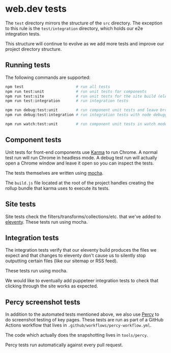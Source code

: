 # web.dev tests

The `test` directory mirrors the structure of the `src` directory.
The exception to this rule is the `test/integration` directory, which holds
our e2e integration tests.

This structure will continue to evolve as we add more tests and improve our
project directory structure.

## Running tests
The following commands are supported:

```bash
npm test                       # run all tests
npm run test:unit              # run unit tests for components
npm run test:site              # run unit tests for the site build (eleventy)
npm run test:integration       # run integration tests

npm run debug:test:unit        # run component unit tests and leave browser open
npm run debug:test:integration # run integration tests with node debugger attached

npm run watch:test:unit        # run component unit tests in watch mode
```

## Component tests
Unit tests for front-end components use [Karma](https://karma-runner.github.io/)
to run Chrome. A normal test run will run Chrome in headless mode. A debug
test run will actually open a Chrome window and leave it open so you can inspect
the tests.

The tests themselves are written using [mocha](https://mochajs.org/).

The `build.js` file located at the root of the project handles creating the
rollup bundle that karma uses to execute its tests.

## Site tests
Site tests check the filters/transforms/collections/etc. that we've added to
[eleventy](https://11ty.io/). These tests run using mocha.

## Integration tests
The integration tests verify that our eleventy build produces the files we
expect and that changes to eleventy don't cause us to silently stop outputting
certain files (like our sitemap or RSS feed).

These tests run using mocha.

We would like to eventually add puppeteer integration tests to check that
clicking through the site works as expected.

## Percy screenshot tests
In addition to the automated tests mentioned above, we also use
[Percy](percy.io) to do screenshot testing of key pages. These tests are run as
part of a GitHub Actions workflow that lives in
`.github/workflows/percy-workflow.yml`.

The code which actually does the snapshotting lives in `tools/percy`.

Percy tests run automatically against every pull request.
